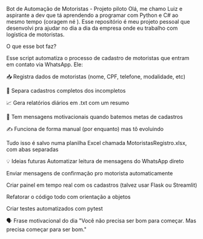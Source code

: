  Bot de Automação de Motoristas - Projeto piloto
 Olá, me chamo Luiz e aspirante a dev que tá aprendendo a programar com Python e C# ao mesmo tempo (coragem né ). Esse repositório é meu projeto pessoal que desenvolvi pra ajudar no dia a dia da empresa onde eu trabalho com logística de motoristas.

 O que esse bot faz?

Esse script automatiza o processo de cadastro de motoristas que entram em contato via WhatsApp. Ele:

📥 Registra dados de motoristas (nome, CPF, telefone, modalidade, etc)

🧹 Separa cadastros completos dos incompletos

📈 Gera relatórios diários em .txt com um resumo

🧠 Tem mensagens motivacionais quando batemos metas de cadastros

✍️ Funciona de forma manual (por enquanto) mas tô evoluindo

Tudo isso é salvo numa planilha Excel chamada MotoristasRegistro.xlsx, com abas separadas 

💡 Ideias futuras
Automatizar leitura de mensagens do WhatsApp direto

Enviar mensagens de confirmação pro motorista automaticamente

Criar painel em tempo real com os cadastros (talvez usar Flask ou Streamlit)

Refatorar o código todo com orientação a objetos

Criar testes automatizados com pytest

🗣️ Frase motivacional do dia
"Você não precisa ser bom para começar. Mas precisa começar para ser bom." 